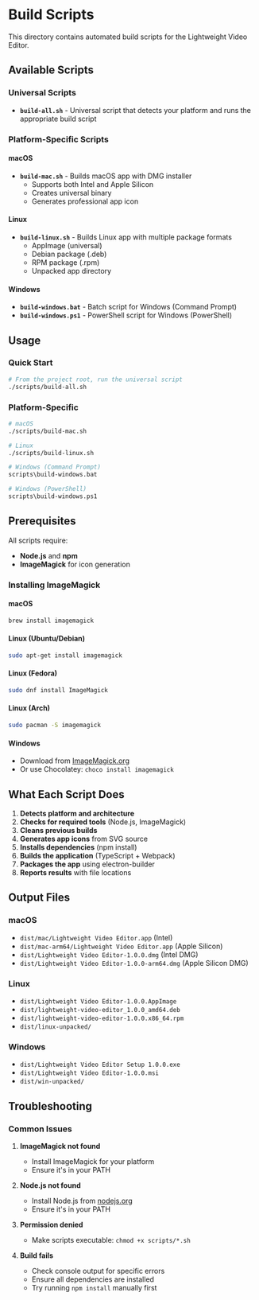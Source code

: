 # Build Scripts

This directory contains automated build scripts for the Lightweight Video Editor.

## Available Scripts

### Universal Scripts
- **`build-all.sh`** - Universal script that detects your platform and runs the appropriate build script

### Platform-Specific Scripts

#### macOS
- **`build-mac.sh`** - Builds macOS app with DMG installer
  - Supports both Intel and Apple Silicon
  - Creates universal binary
  - Generates professional app icon

#### Linux
- **`build-linux.sh`** - Builds Linux app with multiple package formats
  - AppImage (universal)
  - Debian package (.deb)
  - RPM package (.rpm)
  - Unpacked app directory

#### Windows
- **`build-windows.bat`** - Batch script for Windows (Command Prompt)
- **`build-windows.ps1`** - PowerShell script for Windows (PowerShell)

## Usage

### Quick Start
```bash
# From the project root, run the universal script
./scripts/build-all.sh
```

### Platform-Specific
```bash
# macOS
./scripts/build-mac.sh

# Linux
./scripts/build-linux.sh

# Windows (Command Prompt)
scripts\build-windows.bat

# Windows (PowerShell)
scripts\build-windows.ps1
```

## Prerequisites

All scripts require:
- **Node.js** and **npm**
- **ImageMagick** for icon generation

### Installing ImageMagick

#### macOS
```bash
brew install imagemagick
```

#### Linux (Ubuntu/Debian)
```bash
sudo apt-get install imagemagick
```

#### Linux (Fedora)
```bash
sudo dnf install ImageMagick
```

#### Linux (Arch)
```bash
sudo pacman -S imagemagick
```

#### Windows
- Download from [ImageMagick.org](https://imagemagick.org/)
- Or use Chocolatey: `choco install imagemagick`

## What Each Script Does

1. **Detects platform and architecture**
2. **Checks for required tools** (Node.js, ImageMagick)
3. **Cleans previous builds**
4. **Generates app icons** from SVG source
5. **Installs dependencies** (npm install)
6. **Builds the application** (TypeScript + Webpack)
7. **Packages the app** using electron-builder
8. **Reports results** with file locations

## Output Files

### macOS
- `dist/mac/Lightweight Video Editor.app` (Intel)
- `dist/mac-arm64/Lightweight Video Editor.app` (Apple Silicon)
- `dist/Lightweight Video Editor-1.0.0.dmg` (Intel DMG)
- `dist/Lightweight Video Editor-1.0.0-arm64.dmg` (Apple Silicon DMG)

### Linux
- `dist/Lightweight Video Editor-1.0.0.AppImage`
- `dist/lightweight-video-editor_1.0.0_amd64.deb`
- `dist/lightweight-video-editor-1.0.0.x86_64.rpm`
- `dist/linux-unpacked/`

### Windows
- `dist/Lightweight Video Editor Setup 1.0.0.exe`
- `dist/Lightweight Video Editor-1.0.0.msi`
- `dist/win-unpacked/`

## Troubleshooting

### Common Issues

1. **ImageMagick not found**
   - Install ImageMagick for your platform
   - Ensure it's in your PATH

2. **Node.js not found**
   - Install Node.js from [nodejs.org](https://nodejs.org/)
   - Ensure it's in your PATH

3. **Permission denied**
   - Make scripts executable: `chmod +x scripts/*.sh`

4. **Build fails**
   - Check console output for specific errors
   - Ensure all dependencies are installed
   - Try running `npm install` manually first 